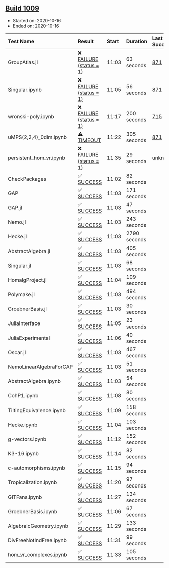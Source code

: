 ## [Build 1009](https://oscarci.mathematik.uni-kl.de/job/oscar-stable/1009/)

* Started on: 2020-10-16
* Ended on: 2020-10-16

| Test Name    | Result | Start | Duration | Last Success | First Failure |
|:-------------|:-------|:------|:---------|:-------------|:--------------|
| GroupAtlas.jl | ❌ [FAILURE (status = 1)](https://oscarci.mathematik.uni-kl.de/job/oscar-stable/1009/artifact/logs/build-1009/GroupAtlas.jl.log) | 11:03 | 63 seconds | [871](https://oscarci.mathematik.uni-kl.de/job/oscar-stable/871/) | [872](https://oscarci.mathematik.uni-kl.de/job/oscar-stable/872/) |
| Singular.ipynb | ❌ [FAILURE (status = 1)](https://oscarci.mathematik.uni-kl.de/job/oscar-stable/1009/artifact/logs/build-1009/Singular.ipynb.log) | 11:05 | 56 seconds | [871](https://oscarci.mathematik.uni-kl.de/job/oscar-stable/871/) | [872](https://oscarci.mathematik.uni-kl.de/job/oscar-stable/872/) |
| wronski-poly.ipynb | ❌ [FAILURE (status = 1)](https://oscarci.mathematik.uni-kl.de/job/oscar-stable/1009/artifact/logs/build-1009/wronski-poly.ipynb.log) | 11:17 | 200 seconds | [715](https://oscarci.mathematik.uni-kl.de/job/oscar-stable/715/) | [716](https://oscarci.mathematik.uni-kl.de/job/oscar-stable/716/) |
| uMPS(2,2,4)_0dim.ipynb | ⚠ [TIMEOUT](https://oscarci.mathematik.uni-kl.de/job/oscar-stable/1009/artifact/logs/build-1009/uMPS-2-2-4-_0dim.ipynb.log) | 11:22 | 305 seconds | [871](https://oscarci.mathematik.uni-kl.de/job/oscar-stable/871/) | [872](https://oscarci.mathematik.uni-kl.de/job/oscar-stable/872/) |
| persistent_hom_vr.ipynb | ❌ [FAILURE (status = 1)](https://oscarci.mathematik.uni-kl.de/job/oscar-stable/1009/artifact/logs/build-1009/persistent_hom_vr.ipynb.log) | 11:35 | 29 seconds | unknown | unknown |
| CheckPackages | ✅ [SUCCESS](https://oscarci.mathematik.uni-kl.de/job/oscar-stable/1009/artifact/logs/build-1009/CheckPackages.log) | 11:02 | 82 seconds |  |  |
| GAP | ✅ [SUCCESS](https://oscarci.mathematik.uni-kl.de/job/oscar-stable/1009/artifact/logs/build-1009/GAP.log) | 11:03 | 171 seconds |  |  |
| GAP.jl | ✅ [SUCCESS](https://oscarci.mathematik.uni-kl.de/job/oscar-stable/1009/artifact/logs/build-1009/GAP.jl.log) | 11:03 | 47 seconds |  |  |
| Nemo.jl | ✅ [SUCCESS](https://oscarci.mathematik.uni-kl.de/job/oscar-stable/1009/artifact/logs/build-1009/Nemo.jl.log) | 11:03 | 243 seconds |  |  |
| Hecke.jl | ✅ [SUCCESS](https://oscarci.mathematik.uni-kl.de/job/oscar-stable/1009/artifact/logs/build-1009/Hecke.jl.log) | 11:03 | 2790 seconds |  |  |
| AbstractAlgebra.jl | ✅ [SUCCESS](https://oscarci.mathematik.uni-kl.de/job/oscar-stable/1009/artifact/logs/build-1009/AbstractAlgebra.jl.log) | 11:03 | 405 seconds |  |  |
| Singular.jl | ✅ [SUCCESS](https://oscarci.mathematik.uni-kl.de/job/oscar-stable/1009/artifact/logs/build-1009/Singular.jl.log) | 11:03 | 68 seconds |  |  |
| HomalgProject.jl | ✅ [SUCCESS](https://oscarci.mathematik.uni-kl.de/job/oscar-stable/1009/artifact/logs/build-1009/HomalgProject.jl.log) | 11:04 | 109 seconds |  |  |
| Polymake.jl | ✅ [SUCCESS](https://oscarci.mathematik.uni-kl.de/job/oscar-stable/1009/artifact/logs/build-1009/Polymake.jl.log) | 11:03 | 494 seconds |  |  |
| GroebnerBasis.jl | ✅ [SUCCESS](https://oscarci.mathematik.uni-kl.de/job/oscar-stable/1009/artifact/logs/build-1009/GroebnerBasis.jl.log) | 11:03 | 30 seconds |  |  |
| JuliaInterface | ✅ [SUCCESS](https://oscarci.mathematik.uni-kl.de/job/oscar-stable/1009/artifact/logs/build-1009/JuliaInterface.log) | 11:05 | 23 seconds |  |  |
| JuliaExperimental | ✅ [SUCCESS](https://oscarci.mathematik.uni-kl.de/job/oscar-stable/1009/artifact/logs/build-1009/JuliaExperimental.log) | 11:06 | 40 seconds |  |  |
| Oscar.jl | ✅ [SUCCESS](https://oscarci.mathematik.uni-kl.de/job/oscar-stable/1009/artifact/logs/build-1009/Oscar.jl.log) | 11:03 | 467 seconds |  |  |
| NemoLinearAlgebraForCAP | ✅ [SUCCESS](https://oscarci.mathematik.uni-kl.de/job/oscar-stable/1009/artifact/logs/build-1009/NemoLinearAlgebraForCAP.log) | 11:03 | 51 seconds |  |  |
| AbstractAlgebra.ipynb | ✅ [SUCCESS](https://oscarci.mathematik.uni-kl.de/job/oscar-stable/1009/artifact/logs/build-1009/AbstractAlgebra.ipynb.log) | 11:03 | 54 seconds |  |  |
| CohP1.ipynb | ✅ [SUCCESS](https://oscarci.mathematik.uni-kl.de/job/oscar-stable/1009/artifact/logs/build-1009/CohP1.ipynb.log) | 11:08 | 80 seconds |  |  |
| TiltingEquivalence.ipynb | ✅ [SUCCESS](https://oscarci.mathematik.uni-kl.de/job/oscar-stable/1009/artifact/logs/build-1009/TiltingEquivalence.ipynb.log) | 11:09 | 158 seconds |  |  |
| Hecke.ipynb | ✅ [SUCCESS](https://oscarci.mathematik.uni-kl.de/job/oscar-stable/1009/artifact/logs/build-1009/Hecke.ipynb.log) | 11:04 | 103 seconds |  |  |
| g-vectors.ipynb | ✅ [SUCCESS](https://oscarci.mathematik.uni-kl.de/job/oscar-stable/1009/artifact/logs/build-1009/g-vectors.ipynb.log) | 11:12 | 152 seconds |  |  |
| K3-16.ipynb | ✅ [SUCCESS](https://oscarci.mathematik.uni-kl.de/job/oscar-stable/1009/artifact/logs/build-1009/K3-16.ipynb.log) | 11:14 | 82 seconds |  |  |
| c-automorphisms.ipynb | ✅ [SUCCESS](https://oscarci.mathematik.uni-kl.de/job/oscar-stable/1009/artifact/logs/build-1009/c-automorphisms.ipynb.log) | 11:15 | 94 seconds |  |  |
| Tropicalization.ipynb | ✅ [SUCCESS](https://oscarci.mathematik.uni-kl.de/job/oscar-stable/1009/artifact/logs/build-1009/Tropicalization.ipynb.log) | 11:20 | 97 seconds |  |  |
| GITFans.ipynb | ✅ [SUCCESS](https://oscarci.mathematik.uni-kl.de/job/oscar-stable/1009/artifact/logs/build-1009/GITFans.ipynb.log) | 11:27 | 134 seconds |  |  |
| GroebnerBasis.ipynb | ✅ [SUCCESS](https://oscarci.mathematik.uni-kl.de/job/oscar-stable/1009/artifact/logs/build-1009/GroebnerBasis.ipynb.log) | 11:06 | 67 seconds |  |  |
| AlgebraicGeometry.ipynb | ✅ [SUCCESS](https://oscarci.mathematik.uni-kl.de/job/oscar-stable/1009/artifact/logs/build-1009/AlgebraicGeometry.ipynb.log) | 11:29 | 133 seconds |  |  |
| DivFreeNotIndFree.ipynb | ✅ [SUCCESS](https://oscarci.mathematik.uni-kl.de/job/oscar-stable/1009/artifact/logs/build-1009/DivFreeNotIndFree.ipynb.log) | 11:31 | 99 seconds |  |  |
| hom_vr_complexes.ipynb | ✅ [SUCCESS](https://oscarci.mathematik.uni-kl.de/job/oscar-stable/1009/artifact/logs/build-1009/hom_vr_complexes.ipynb.log) | 11:33 | 105 seconds |  |  |
